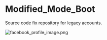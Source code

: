 # Modified_Mode_Boot

Source code fix repository for legacy accounts.

![facebook_profile_image.png](https://github.com/AlectoSystem/Modified_Mode_Boot/assets/128353161/630c06af-f9bb-4532-ac4f-43d967fa59a8)